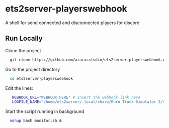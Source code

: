 
# ets2server-playerswebhook


A shell for send connected and disconnected players for discord



## Run Locally

Clone the project

```bash
  git clone https://github.com/ararasstudio/ets2server-playerswebhook.git
```

Go to the project directory

```bash
  cd ets2server-playerswebhook
```

Edit the lines:

```bash
   WEBHOOK_URL="WEBHOOK HERE" # Insert the webhook link here
   LOGFILE_NAME="/home/ets2server/.local/share/Euro Truck Simulator 2/server.log.txt" # Log File Path
```

Start the script running in background

```bash
  nohup bash monitor.sh &
```

